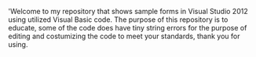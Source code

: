 'Welcome to my repository that shows sample forms in Visual Studio 2012 using utilized Visual Basic code. The purpose of this repository is to educate, some of the code does have tiny string errors for the purpose of editing and costumizing the code to meet your standards, thank you for using.
